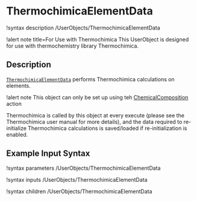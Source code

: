 # ThermochimicaElementData

!syntax description /UserObjects/ThermochimicaElementData

!alert note title=For Use with Thermochimica
This UserObject is designed for use with thermochemistry library Thermochimica.

## Description

[`ThermochimicaElementData`](ThermochimicaElementData.md) performs Thermochimica calculations on elements.

!alert note
This object can only be set up using teh [ChemicalComposition](ChemicalCompositionAction.md) action

Thermochimica is called by this object at every execute (please see the Thermochimica user manual
for more details), and the data required to re-initialize Thermochimica calculations is
saved/loaded if re-initialization is enabled.

## Example Input Syntax

!syntax parameters /UserObjects/ThermochimicaElementData

!syntax inputs /UserObjects/ThermochimicaElementData

!syntax children /UserObjects/ThermochimicaElementData
